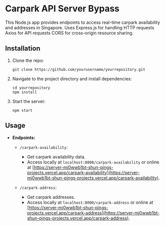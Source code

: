 # Carpark API Server Bypass

This Node.js app provides endpoints to access real-time carpark availability and addresses in Singapore.
Uses Express.js for handling HTTP requests
Axios for API requests
CORS for cross-origin resource sharing.

## Installation

1. Clone the repo:

    ```
    git clone https://github.com/yourusername/yourrepository.git
    ```

2. Navigate to the project directory and install dependencies:

    ```
    cd yourrepository
    npm install
    ```

3. Start the server:

    ```
    npm start
    ```

## Usage

- **Endpoints:**

  - `/carpark-availability`: 
    - Get carpark availability data. 
    - Access locally at `localhost:8000/carpark-availability` or online at [https://server-mj0wwb1bt-shun-pings-projects.vercel.app/carpark-availability](https://server-mj0wwb1bt-shun-pings-projects.vercel.app/carpark-availability).

  - `/carpark-address`: 
    - Get carpark addresses. 
    - Access locally at `localhost:8000/carpark-address` or online at [https://server-mj0wwb1bt-shun-pings-projects.vercel.app/carpark-address](https://server-mj0wwb1bt-shun-pings-projects.vercel.app/carpark-address).




